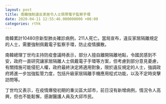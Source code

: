 ```yaml
---
layout: post
title: 南韓強制違反家居令人士佩帶電子監察手環
date: 2020-04-11 12:55:46.000000000 +08:00
categories: rthk
---
```


南韓累計10480宗新型肺炎確診病例，211人死亡。當局宣布，違反家居隔離規定的人士，需要強制佩戴電子監察手環，防止疫情擴散。

南韓總理丁世均主持防疫會議時表示，部分人擅自離開隔離地點，令國民感到不安，政府一直研究讓家居隔離人士佩戴電子手環等方案，但考慮到部分意見憂慮，有關措施可能侵犯人權，政府最終決定將適用對象，限於違反規定的人士，強調政府將進一步加強監管力度，包括升級家居隔離手機應用程式功能，以及不定時突擊訪問等。

丁世均又表示，在疫情爆發初期的重災區大邱市，前日沒有新增病例，情況令人高興，但也不能鬆懈，感謝醫護人員及大邱市民。
